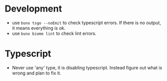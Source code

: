 # Development
- use `bunx tsgo --noEmit` to check typescript errors. If there is no output, it means everything is ok.
- use `bunx biome lint` to check lint errors.

# Typescript
- Never use 'any' type, it is disabling typescript. Instead figure out what is wrong and plan to fix it.